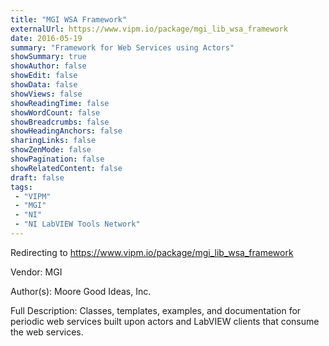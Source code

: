 ```yaml
---
title: "MGI WSA Framework"
externalUrl: https://www.vipm.io/package/mgi_lib_wsa_framework
date: 2016-05-19
summary: "Framework for Web Services using Actors"
showSummary: true
showAuthor: false
showEdit: false
showData: false
showViews: false
showReadingTime: false
showWordCount: false
showBreadcrumbs: false
showHeadingAnchors: false
sharingLinks: false
showZenMode: false
showPagination: false
showRelatedContent: false
draft: false
tags:
 - "VIPM"
 - "MGI"
 - "NI"
 - "NI LabVIEW Tools Network"
---
```


Redirecting to https://www.vipm.io/package/mgi_lib_wsa_framework

Vendor: MGI

Author(s): Moore Good Ideas, Inc.
 
Full Description:
Classes, templates, examples, and documentation for periodic web services built upon actors and LabVIEW clients that consume the web services.